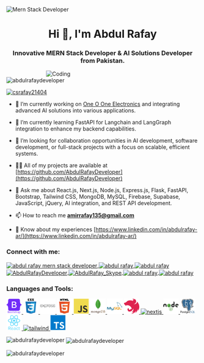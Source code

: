 ![Mern Stack Developer](https://github.com/user-attachments/assets/9e028a36-989c-47bf-8cb2-ffa32ab46ca7)
<head>
  <link href="https://cdnjs.cloudflare.com/ajax/libs/font-awesome/5.15.1/css/all.min.css" rel="stylesheet">
</head>

<h1 align="center">Hi 👋, I'm Abdul Rafay</h1>
<h3 align="center">Innovative MERN Stack Developer & AI Solutions Developer from Pakistan.</h3>
<img align="right" alt="Coding" width="400" src="https://encrypted-tbn0.gstatic.com/images?q=tbn:ANd9GcStHDFpmvmckksbKLMsTRQqPlKmFWzkG4P7mQ&usqp=CAU">

<p align="left"> <img src="https://komarev.com/ghpvc/?username=abdulrafaydeveloper&label=Profile%20views&color=0e75b6&style=flat" alt="abdulrafaydeveloper" /> </p>

<p align="left"> <a href="https://twitter.com/csrafay21404" target="blank"><img src="https://img.shields.io/twitter/follow/csrafay21404?logo=twitter&style=for-the-badge" alt="csrafay21404" /></a> </p>

- 🔭 I’m currently working on [One O One Electronics](https://101electronics.pk/) and integrating advanced AI solutions into various applications.

- 🌱 I’m currently learning FastAPI for Langchain and LangGraph integration to enhance my backend capabilities.

- 🤝 I’m looking for collaboration opportunities in AI development, software development, or full-stack projects with a focus on scalable, efficient systems.

- 👨‍💻 All of my projects are available at [https://github.com/AbdulRafayDeveloper](https://github.com/AbdulRafayDeveloper)

- 💬 Ask me about React.js, Next.js, Node.js, Express.js, Flask, FastAPI, Bootstrap, Tailwind CSS, MongoDB, MySQL, Firebase, Supabase, JavaScript, jQuery, AI integration, and REST API development.

- 📫 How to reach me **amirrafay135@gmail.com**

- 📄 Know about my experiences [https://www.linkedin.com/in/abdulrafay-ar/](https://www.linkedin.com/in/abdulrafay-ar/)

<h3 align="left">Connect with me:</h3>
<p align="left">

<a href="https://www.facebook.com/profile.php?id=100011401648802" target="blank">
  <img align="center" src="https://raw.githubusercontent.com/rahuldkjain/github-profile-readme-generator/master/src/images/icons/Social/facebook.svg" alt="abdul rafay mern stack developer" height="30" width="40" />
</a>
<a href="https://www.instagram.com/abdul_rafay_aj/" target="blank">
  <img align="center" src="https://raw.githubusercontent.com/rahuldkjain/github-profile-readme-generator/master/src/images/icons/Social/instagram.svg" alt="abdul rafay" height="30" width="40" />
</a>
<a href="https://www.linkedin.com/in/abdulrafay-ar/" target="blank">
  <img align="center" src="https://raw.githubusercontent.com/rahuldkjain/github-profile-readme-generator/master/src/images/icons/Social/linked-in-alt.svg" alt="abdul rafay" height="30" width="40" />
</a>
<a href="https://github.com/AbdulRafayDeveloper" target="blank">
  <img align="center" src="https://raw.githubusercontent.com/rahuldkjain/github-profile-readme-generator/master/src/images/icons/Social/github.svg" alt="AbdulRafayDeveloper" height="30" width="40" />
</a>
<a href="skype:live:.cid.1234567890abcdef?chat" target="blank">
  <img align="center" src="https://raw.githubusercontent.com/rahuldkjain/github-profile-readme-generator/master/src/images/icons/Social/skype.svg" alt="AbdulRafay_Skype" height="30" width="40" />
</a>
<a href="https://www.fiverr.com/abdulrafay1197?up_rollout=true" target="blank">
  <img align="center" src="https://upload.wikimedia.org/wikipedia/commons/5/58/Fiverr_logo_2020.svg" alt="abdul rafay" height="30" width="40" />
</a>

<a href="https://www.upwork.com/freelancers/~01e4165f29ff9822be" target="blank">
  <img align="center" src="https://upload.wikimedia.org/wikipedia/commons/a/a4/Upwork_logo.svg" alt="abdul rafay" height="30" width="40" />
</a>
</p>

<h3 align="left">Languages and Tools:</h3>
<p align="left"> <a href="https://getbootstrap.com" target="_blank" rel="noreferrer"> <img src="https://raw.githubusercontent.com/devicons/devicon/master/icons/bootstrap/bootstrap-plain-wordmark.svg" alt="bootstrap" width="40" height="40"/> </a> <a href="https://www.w3schools.com/css/" target="_blank" rel="noreferrer"> <img src="https://raw.githubusercontent.com/devicons/devicon/master/icons/css3/css3-original-wordmark.svg" alt="css3" width="40" height="40"/> </a> <a href="https://expressjs.com" target="_blank" rel="noreferrer"> <img src="https://raw.githubusercontent.com/devicons/devicon/master/icons/express/express-original-wordmark.svg" alt="express" width="40" height="40"/> </a> <a href="https://www.w3.org/html/" target="_blank" rel="noreferrer"> <img src="https://raw.githubusercontent.com/devicons/devicon/master/icons/html5/html5-original-wordmark.svg" alt="html5" width="40" height="40"/> </a> <a href="https://developer.mozilla.org/en-US/docs/Web/JavaScript" target="_blank" rel="noreferrer"> <img src="https://raw.githubusercontent.com/devicons/devicon/master/icons/javascript/javascript-original.svg" alt="javascript" width="40" height="40"/> </a> <a href="https://www.mongodb.com/" target="_blank" rel="noreferrer"> <img src="https://raw.githubusercontent.com/devicons/devicon/master/icons/mongodb/mongodb-original-wordmark.svg" alt="mongodb" width="40" height="40"/> </a> <a href="https://www.mysql.com/" target="_blank" rel="noreferrer"> <img src="https://raw.githubusercontent.com/devicons/devicon/master/icons/mysql/mysql-original-wordmark.svg" alt="mysql" width="40" height="40"/> </a> <a href="https://nestjs.com/" target="_blank" rel="noreferrer"> <img src="https://raw.githubusercontent.com/devicons/devicon/master/icons/nestjs/nestjs-plain.svg" alt="nestjs" width="40" height="40"/> </a> <a href="https://nextjs.org/" target="_blank" rel="noreferrer"> <img src="https://cdn.worldvectorlogo.com/logos/nextjs-2.svg" alt="nextjs" width="40" height="40"/> </a> <a href="https://nodejs.org" target="_blank" rel="noreferrer"> <img src="https://raw.githubusercontent.com/devicons/devicon/master/icons/nodejs/nodejs-original-wordmark.svg" alt="nodejs" width="40" height="40"/> </a> <a href="https://www.postgresql.org" target="_blank" rel="noreferrer"> <img src="https://raw.githubusercontent.com/devicons/devicon/master/icons/postgresql/postgresql-original-wordmark.svg" alt="postgresql" width="40" height="40"/> </a> <a href="https://reactjs.org/" target="_blank" rel="noreferrer"> <img src="https://raw.githubusercontent.com/devicons/devicon/master/icons/react/react-original-wordmark.svg" alt="react" width="40" height="40"/> </a> <a href="https://tailwindcss.com/" target="_blank" rel="noreferrer"> <img src="https://www.vectorlogo.zone/logos/tailwindcss/tailwindcss-icon.svg" alt="tailwind" width="40" height="40"/> </a> <a href="https://www.typescriptlang.org/" target="_blank" rel="noreferrer"> <img src="https://raw.githubusercontent.com/devicons/devicon/master/icons/typescript/typescript-original.svg" alt="typescript" width="40" height="40"/> </a> </p>

<p><img align="left" src="https://github-readme-stats.vercel.app/api/top-langs?username=abdulrafaydeveloper&show_icons=true&locale=en&layout=compact" alt="abdulrafaydeveloper" /></p>

<p>&nbsp;<img align="center" src="https://github-readme-stats.vercel.app/api?username=abdulrafaydeveloper&show_icons=true&locale=en" alt="abdulrafaydeveloper" /></p>

<p><img align="center" src="https://github-readme-streak-stats.herokuapp.com/?user=abdulrafaydeveloper&" alt="abdulrafaydeveloper" /></p>
